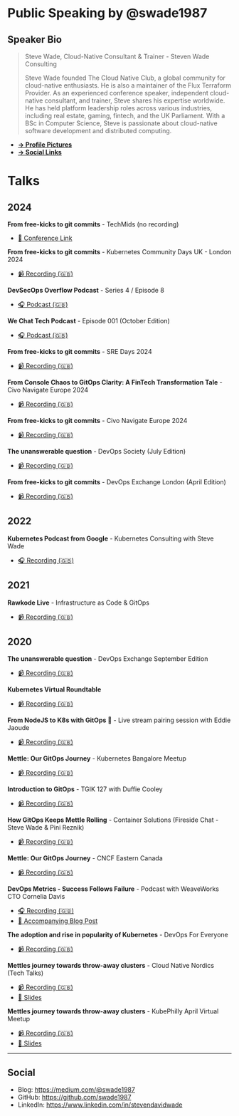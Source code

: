 # Public Speaking by @swade1987

## Speaker Bio

>Steve Wade, Cloud-Native Consultant & Trainer - Steven Wade Consulting
>
>Steve Wade founded The Cloud Native Club, a global community for cloud-native enthusiasts. He is also a maintainer of the Flux Terraform Provider.
>As an experienced conference speaker, independent cloud-native consultant, and trainer, Steve shares his expertise worldwide.
>He has held platform leadership roles across various industries, including real estate, gaming, fintech, and the UK Parliament.
>With a BSc in Computer Science, Steve is passionate about cloud-native software development and distributed computing.

- **[&rarr; Profile Pictures](assets/profile-pictures.md)**
- **[&rarr; Social Links](#social)**

# Talks

## 2024

**From free-kicks to git commits** - TechMids (no recording)

- [🔗 Conference Link](https://conf.techmids.io/speakers/SteveWade)

**From free-kicks to git commits** - Kubernetes Community Days UK - London 2024

- [📹 Recording (🇬🇧)](https://www.youtube.com/watch?v=4kyrSHQuDTk)

**DevSecOps Overflow Podcast** - Series 4 / Episode 8

- [🎧 Podcast (🇬🇧)](https://open.spotify.com/episode/6Cvyct2mT0p7BdOMbfkCv9?si=8f26a2a396c64578)

**We Chat Tech Podcast** - Episode 001 (October Edition)

- [🎧 Podcast (🇬🇧)](https://open.spotify.com/episode/0C7IUJ1dolPYDisKfCgA8K?si=G1m0zz_iRvegDjMHFjxdKA)

**From free-kicks to git commits** - SRE Days 2024

- [📹 Recording (🇬🇧)](https://youtu.be/TXgD7eHI8u8?si=BPV4l6BwcW3qo1mA)

**From Console Chaos to GitOps Clarity: A FinTech Transformation Tale** - Civo Navigate Europe 2024

- [📹 Recording (🇬🇧)](https://www.youtube.com/watch?v=qJ6UhKfJ3HU)

**From free-kicks to git commits** - Civo Navigate Europe 2024

- [📹 Recording (🇬🇧)](https://www.youtube.com/watch?v=1IFkQylBrYo)

**The unanswerable question** - DevOps Society (July Edition)

- [📹 Recording (🇬🇧)](https://youtu.be/Xa1fjHHfeXg?si=ZU8HqPqwvT7RtdhY)

**From free-kicks to git commits** - DevOps Exchange London (April Edition)

- [📹 Recording (🇬🇧)](https://youtu.be/XOhqTARQfD4?si=BNdpakqYbu4s98Ec)

## 2022

**Kubernetes Podcast from Google** - Kubernetes Consulting with Steve Wade

- [🎧 Recording (🇬🇧)](https://kubernetespodcast.com/episode/183-consulting/)

## 2021

**Rawkode Live** - Infrastructure as Code & GitOps

- [📹 Recording (🇬🇧)](https://www.youtube.com/watch?v=s9zjayZ1oxA)

## 2020

**The unanswerable question** - DevOps Exchange September Edition

- [📹 Recording (🇬🇧)](https://www.youtube.com/watch?v=poXBQ0gLMsI)

**Kubernetes Virtual Roundtable**

- [📹 Recording (🇬🇧)](https://www.youtube.com/watch?v=8oBdZn052Kk)

**From NodeJS to K8s with GitOps 🚀** - Live stream pairing session with Eddie Jaoude

- [📹 Recording (🇬🇧)](https://www.youtube.com/watch?v=oIemUNSU9Lw)

**Mettle: Our GitOps Journey** - Kubernetes Bangalore Meetup

- [📹 Recording (🇬🇧)](https://www.youtube.com/watch?v=qZS8Omi2Zsg)

**Introduction to GitOps** - TGIK 127 with Duffie Cooley 

- [📹 Recording (🇬🇧)](https://www.youtube.com/watch?v=F70wRexHIwg)

**How GitOps Keeps Mettle Rolling** - Container Solutions (Fireside Chat - Steve Wade & Pini Reznik)

- [📹 Recording (🇬🇧)](https://www.youtube.com/watch?v=2rJIjiMkVEA)

**Mettle: Our GitOps Journey** - CNCF Eastern Canada

- [📹 Recording (🇬🇧)](https://youtu.be/Aic7zI_Ddz0?t=1922)

**DevOps Metrics - Success Follows Failure** - Podcast with WeaveWorks CTO Cornelia Davis

- [🎧 Recording (🇬🇧)](https://episodes.buzzsprout.com/i5e5st4mrerl8xoi7im5u9liy22m?)
- [📜 Accompanying Blog Post](https://www.weave.works/blog/devops-metrics-success-follows-failure)

**The adoption and rise in popularity of Kubernetes** - DevOps For Everyone

- [📹 Recording (🇬🇧)](https://www.youtube.com/watch?v=ekWwezcKkUE)

**Mettles journey towards throw-away clusters** - Cloud Native Nordics (Tech Talks)

- [📹 Recording (🇬🇧)](https://www.youtube.com/watch?v=zSKCHZ3wpFM)
- [📜 Slides](https://www.slideshare.net/stevenwade1987/mettles-journey-towards-throw-away-clusters-cloud-native-nordics)

**Mettles journey towards throw-away clusters** - KubePhilly April Virtual Meetup

- [📹 Recording (🇬🇧)](https://youtu.be/3sIKwz0LOI0?t=3014)
- [📜 Slides](https://www.slideshare.net/secret/4zcHMjwcXz5fz4)

-----

## Social

- Blog:      https://medium.com/@swade1987
- GitHub:    https://github.com/swade1987
- LinkedIn:  https://www.linkedin.com/in/stevendavidwade 
